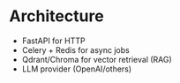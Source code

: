 ﻿# Architecture
- FastAPI for HTTP
- Celery + Redis for async jobs
- Qdrant/Chroma for vector retrieval (RAG)
- LLM provider (OpenAI/others)
